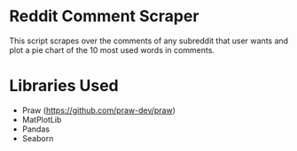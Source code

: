 # Reddit Comment Scraper

This script scrapes over the comments of any subreddit that user wants and plot a pie chart of the 10 most used words in comments.

# Libraries Used
- Praw (https://github.com/praw-dev/praw)
- MatPlotLib
- Pandas
- Seaborn
